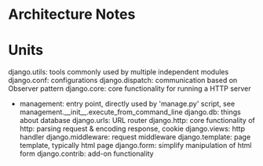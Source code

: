# Architecture Notes

# Units
django.utils: tools commonly used by multiple independent modules
django.conf: configurations
django.dispatch: communication based on Observer pattern
django.core: core functionality for running a HTTP server
- management: entry point, directly used by 'manage.py' script, see management.\_\_init\_\_.execute_from_command_line
django.db: things about database
django.urls: URL router
django.http: core functionality of http: parsing request & encoding response, cookie
django.views: http handler
django.middleware: request middleware
django.template: page template, typically html page
django.form: simplify manipulation of html form
django.contrib: add-on functionality